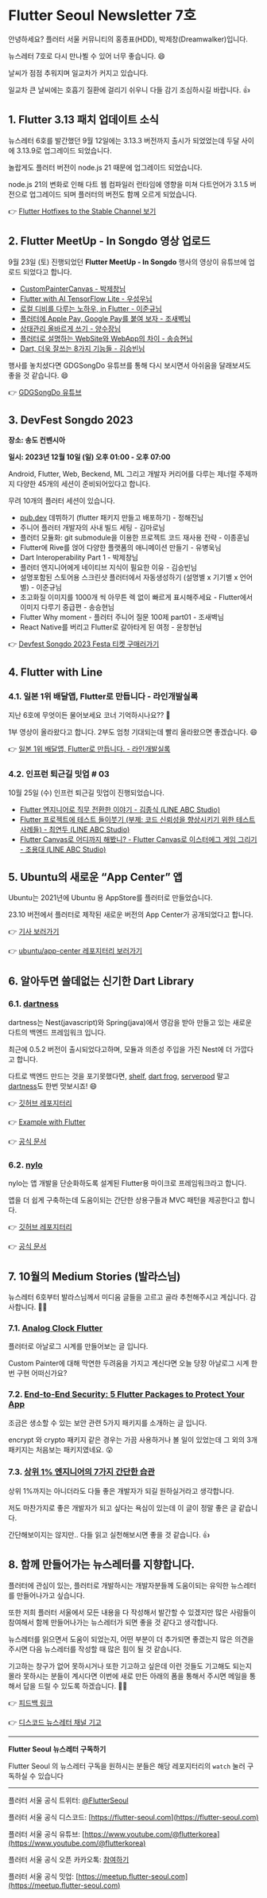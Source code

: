 # Flutter Seoul Newsletter 7호

안녕하세요? 플러터 서울 커뮤니티의 홍종표(HDD), 박제창(Dreamwalker)입니다. 

뉴스레터 7호로 다시 만나뵐 수 있어 너무 좋습니다. 😄

날씨가 점점 추워지며 일교차가 커지고 있습니다.

일교차 큰 날씨에는 호흡기 질환에 걸리기 쉬우니 다들 감기 조심하시길 바랍니다. 👍

## 1. Flutter 3.13 패치 업데이트 소식

뉴스레터 6호를 발간했던 9월 12일에는 3.13.3 버전까지 출시가 되었었는데 두달 사이에 3.13.9로 업그레이드 되었습니다.

놀랍게도 플러터 버전이 node.js 21 때문에 업그레이드 되었습니다.

node.js 21의 변화로 인해 다트 웹 컴파일러 런타임에 영향을 미쳐 다트언어가 3.1.5 버전으로 업그레이드 되며 플러터의 버전도 함께 오르게 되었습니다.

👉 [Flutter Hotfixes to the Stable Channel 보기](https://github.com/flutter/flutter/wiki/Hotfixes-to-the-Stable-Channel)

## 2. **Flutter MeetUp - In Songdo 영상 업로드**

9월 23일 (토) 진행되었던 **Flutter MeetUp - In Songdo** 행사의 영상이 유튜브에 업로드 되었다고 합니다.

- [CustomPainterCanvas - 박제창님](https://youtu.be/zp6nybNYjBQ?si=fWasqmVJ1CkWsBIV)
- [Flutter with AI TensorFlow Lite - 우성우님](https://youtu.be/p_q4ECN33Yc?si=9cfPiwbixTqjaMfg)
- [로컬 디비를 다루는 노하우, in Flutter - 이준규님](https://youtu.be/uXS0kiJQMtw?si=JyrQZvx7-licihFw)
- [플러터에 Apple Pay, Google Pay를 붙여 보자 - 조새벽님](https://youtu.be/xf4kI_emeFo?si=3dOB4Mib6mbGAGy3)
- [상태관리 올바르게 쓰기 - 양수장님](https://youtu.be/XsbKfvznouA?si=esbuVLUHph5Eh1sR)
- [플러터로 설명하는 WebSite와 WebApp의 차이 - 송승현님](https://youtu.be/nj2rVsu5n8w?si=zMJaW_OyT1muHeuX)
- [Dart, 더욱 잘쓰는 8가지 기능들 - 김승빈님](https://youtu.be/A2yOLycDuI4?si=Vopxx4re7ezYcC43)

행사를 놓치셨다면 GDGSongDo 유튜브를 통해 다시 보시면서 아쉬움을 달래보셔도 좋을 것 같습니다. 😄 

👉 [GDGSongDo 유튜브](https://www.youtube.com/@gdgsongdo1690)

## 3. DevFest Songdo 2023

**장소: 송도 컨벤시아**

**일시: 2023년 12월 10일 (일) 오후 01:00 - 오후 07:00**

Android, Flutter, Web, Beckend, ML 그리고 개발자 커리어를 다루는 제너럴 주제까지 다양한 45개의 세션이 준비되어있다고 합니다.

무려 10개의 플러터 세션이 있습니다. 

- [pub.dev](http://pub.dev) 데뷔하기 (flutter 패키지 만들고 배포하기) - 정해진님
- 주니어 플러터 개발자의 사내 빌드 세팅 - 김마로님
- 플러터 모듈화: git submodule을 이용한 프로젝트 코드 재사용 전략 - 이종훈님
- Flutter에 Rive를 얹어 다양한 플랫폼의 애니메이션 만들기 - 유병욱님
- Dart Interoperability Part 1 - 박제창님
- 플러터 엔지니어에게 네이티브 지식이 필요한 이유 - 김승빈님
- 설명포함된 스토어용 스크린샷 플러터에서 자동생성하기 (설명별 x 기기별 x 언어별) - 이준규님
- 초고화질 이미지를 1000개 씩 아무튼 렉 없이 빠르게 표시해주세요 - Flutter에서 이미지 다루기 중급편 - 송승현님
- Flutter Why moment - 플러터 주니어 질문 100제 part01 - 조새벽님
- React Native를 버리고 Flutter로 갈아타게 된 여정 - 윤창현님

👉 [Devfest Songdo 2023 Festa 티켓 구매러가기](https://festa.io/events/4246)

## 4. Flutter with Line

### 4.1. ****일본 1위 배달앱, Flutter로 만듭니다 - 라인개발실록****

지난 6호에 무엇이든 물어보세요 코너 기억하시나요?? 🤔

1부 영상이 올라왔다고 합니다. 2부도 엄청 기대되는데 빨리 올라왔으면 좋겠습니다. 😄

👉 [일본 1위 배달앱, Flutter로 만듭니다. - 라인개발실록](https://youtu.be/tlwNJ9yHyx4?si=QOUM-gJtPJZVIcuV)

### 4.2. 인프런 퇴근길 밋업 # 03

10월 25일 (수) 인프런 퇴근길 밋업이 진행되었습니다.

- [Flutter 엔지니어로 직무 전환한 이야기 - 김종식 (LINE ABC Studio)](https://youtu.be/By9k4vZ__Mk?si=AvGZI_trN9xA6nHT)
- [Flutter 프로젝트에 테스트 들이붓기 (부제: 코드 신뢰성을 향상시키기 위한 테스트 사례들) - 최연두 (LINE ABC Studio)](https://youtu.be/_ZGcgTSuHmc?si=hgDKt7N5PCJtu8D6)
- [Flutter Canvas로 어디까지 해봤니? - Flutter Canvas로 이스터에그 게임 그리기 - 조용대 (LINE ABC Studio)](https://youtu.be/k3Q2jKKQMcg?si=v9R6XptIzm8nkHCi)

## 5. Ubuntu의 새로운 “App Center” 앱

Ubuntu는 2021년에 Ubuntu 용 AppStore를 플러터로 만들었습니다.

23.10 버전에서 플러터로 제작된 새로운 버전의 App Center가 공개되었다고 합니다.

👉 [기사 보러가기](https://www.omgubuntu.co.uk/2023/09/ubuntu-app-center-app-arrives)

👉 [ubuntu/app-center 레포지터리 보러가기](https://github.com/ubuntu/app-center)

## 6. 알아두면 쓸데없는 신기한 Dart Library

### 6.1. [dartness](https://pub.dev/packages/dartness_server)

dartness는 Nest(javascript)와 Spring(java)에서 영감을 받아 만들고 있는 새로운 다트의 백엔드 프레임워크 입니다.

최근에 0.5.2 버전이 출시되었다고하며, 모듈과 의존성 주입을 가진 Nest에 더 가깝다고 합니다.

다트로 백엔드 만드는 것을 포기못했다면, [shelf](https://pub.dev/packages/shelf), [dart frog](https://pub.dev/packages/dart_frog), [serverpod](https://pub.dev/packages/serverpod) 말고 [dartness](https://pub.dev/packages/dartness_server)도 한번 맛보시죠! 😄

👉 [깃허브 레포지터리](https://github.com/RicardoRB/dartness)

👉 [Example with Flutter](https://github.com/RicardoRB/dartness/tree/master/examples/dartness_flutter_melos)

👉 [공식 문서](https://ricardorb.github.io/dartness/#/)

### 6.2. [nylo](https://pub.dev/packages/nylo_framework)

nylo는 앱 개발을 단순화하도록 설계된 Flutter용 마이크로 프레임워크라고 합니다.

앱을 더 쉽게 구축하는데 도움이되는 간단한 상용구들과 MVC 패턴을 제공한다고 합니다.

👉 [깃허브 레포지터리](https://github.com/nylo-core/nylo)

👉 [공식 문서](https://nylo.dev/)

## 7. 10월의 Medium Stories (발라스님)

뉴스레터 6호부터 발라스님께서 미디움 글들을 고르고 골라 추천해주시고 계십니다. 감사합니다. 🙇‍♂️

### 7.1. [Analog Clock Flutter](https://medium.com/@abubakarsaddqiuekhan/analog-clock-flutter-cb44bf12ce8f)

플러터로 아날로그 시계를 만들어보는 글 입니다. 

Custom Painter에 대해 막연한 두려움을 가지고 계신다면 오늘 당장 아날로그 시계 한번 구현 어떠신가요?

### 7.2. [**End-to-End Security: 5 Flutter Packages to Protect Your App**](https://gabrielcdonato.medium.com/end-to-end-security-5-flutter-packages-to-protect-your-app-25da0af89b50)

조금은 생소할 수 있는 보안 관련 5가지 패키지를 소개하는 글 입니다.

encrypt 와 crypto 패키지 같은 경우는 가끔 사용하거나 볼 일이 있었는데 그 외의 3개 패키지는 처음보는 패키지였네요. 😮

### 7.3. **[상위 1% 엔지니어의 7가지 간단한 습관](https://news.hada.io/topic?id=11362)**

상위 1%까지는 아니더라도 다들 좋은 개발자가 되길 원하실거라고 생각합니다.

저도 마찬가지로 좋은 개발자가 되고 싶다는 욕심이 있는데 이 글이 정말 좋은 글 같습니다.

간단해보이지는 않지만.. 다들 읽고 실천해보시면 좋을 것 같습니다. 👍

## 8. 함께 만들어가는 뉴스레터를 지향합니다.

플러터에 관심이 있는, 플러터로 개발하시는 개발자분들께 도움이되는 유익한 뉴스레터를 만들어나가고 싶습니다.

또한 저희 플러터 서울에서 모든 내용을 다 작성해서 발간할 수 있겠지만 많은 사람들이 참여해서 함께 만들어나가는 뉴스레터가 되면 좋을 것 같다고 생각합니다.

뉴스레터를 읽으면서 도움이 되었는지, 어떤 부분이 더 추가되면 좋겠는지 많은 의견을 주시면 다음 뉴스레터를 작성할 때 많은 힘이 될 것 같습니다.

기고하는 창구가 없어 못하시거나 또한 기고하고 싶은데 이런 것들도 기고해도 되는지 몰라 못하시는 분들이 계시다면 이번에 새로 만든 아래의 폼을 통해서 주시면 메일을 통해서 답을 드릴 수 있도록 하겠습니다. 🙇‍♂️ 

👉 [피드백 링크](https://discord.com/channels/913209320102064140/1172148020020776980)

👉 [디스코드 뉴스레터 채널 기고](https://discord.com/channels/913209320102064140/1172149873513078847)

---

**Flutter Seoul 뉴스레터 구독하기**

Flutter Seoul 의 뉴스레터 구독을 원하시는 분들은 해당 레포지터리의 `watch` 눌러 구독하실 수 있습니다

---

플러터 서울 공식 트위터: [@FlutterSeoul](https://twitter.com/flutterseoul?s=21&t=1lvvhkp7LX_b-JT8sVoYCA)

플러터 서울 공식 디스코드: [https://flutter-seoul.com](https://flutter-seoul.com)

플러터 서울 공식 유튜브: [https://www.youtube.com/@flutterkorea](https://www.youtube.com/@flutterkorea)

플러터 서울 공식 오픈 카카오톡: [참여하기](https://open.kakao.com/o/gdL2Gj1e)

플러터 서울 공식 밋업: [https://meetup.flutter-seoul.com](https://meetup.flutter-seoul.com)